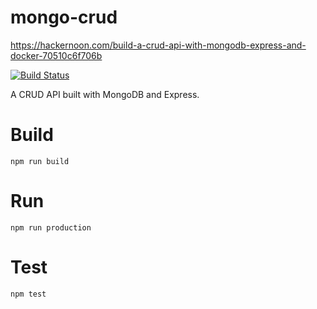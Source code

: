# mongo-crud
https://hackernoon.com/build-a-crud-api-with-mongodb-express-and-docker-70510c6f706b

[![Build Status](https://travis-ci.org/weilwang/mongo-crud.svg?branch=master)](https://travis-ci.org/weilwang/mongo-crud)

A CRUD API built with MongoDB and Express.

# Build

`npm run build`

# Run

`npm run production`

# Test

`npm test`